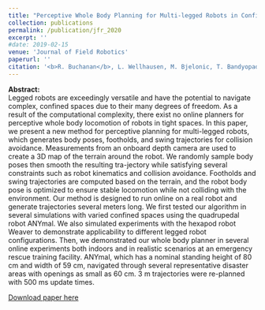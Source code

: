 ```yaml
---
title: "Perceptive Whole Body Planning for Multi-legged Robots in Confined Spaces"
collection: publications
permalink: /publication/jfr_2020
excerpt: ''
#date: 2019-02-15
venue: 'Journal of Field Robotics'
paperurl: ''
citation: '<b>R. Buchanan</b>, L. Wellhausen, M. Bjelonic, T. Bandyopadhyay, N. Kottege and M. Hutter, "Perceptive Whole Body Planning for Multi-legged Robots in Confined Spaces," Accepted in Journal of Field Robotics, May 2020'
---
```


**Abstract:**<br>
Legged robots are exceedingly versatile and have the potential to navigate complex, confined spaces due to their many degrees of freedom. As a result of the computational complexity, there exist no online planners for perceptive whole body locomotion of robots in tight spaces. In this paper, we present a new method for perceptive planning for multi-legged robots, which generates body poses, footholds, and swing trajectories for collision avoidance. Measurements from an onboard depth camera are used to create a 3D map of the terrain around the robot. We randomly sample body poses then smooth the resulting tra-jectory while satisfying several constraints such as robot kinematics and collision avoidance. Footholds and swing trajectories are computed based on the terrain, and the robot body pose is optimized to ensure stable locomotion while not colliding with the environment. Our method is designed to run online on a real robot and generate trajectories several meters long. We first tested our algorithm in several simulations with varied confined spaces using the quadrupedal robot ANYmal. We also simulated experiments with the hexapod robot Weaver to demonstrate applicability to different legged robot configurations. Then, we demonstrated our whole body planner in several online experiments both indoors and in realistic scenarios at an emergency rescue training facility. ANYmal, which has a nominal standing height of 80 cm and width of 59 cm, navigated through several representative disaster areas with openings as small as 60 cm. 3 m trajectories were re-planned with 500 ms update times.

[Download paper here]()